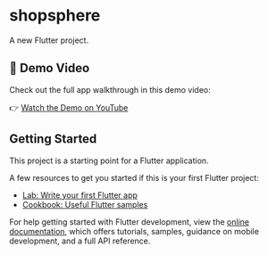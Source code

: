 # shopsphere

A new Flutter project.

## 🎥 Demo Video

Check out the full app walkthrough in this demo video:

👉 [Watch the Demo on YouTube](https://youtu.be/dMRQdAAJAqo)

## Getting Started

This project is a starting point for a Flutter application.

A few resources to get you started if this is your first Flutter project:

- [Lab: Write your first Flutter app](https://docs.flutter.dev/get-started/codelab)
- [Cookbook: Useful Flutter samples](https://docs.flutter.dev/cookbook)

For help getting started with Flutter development, view the
[online documentation](https://docs.flutter.dev/), which offers tutorials,
samples, guidance on mobile development, and a full API reference.
